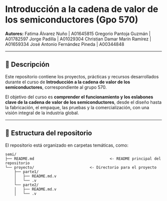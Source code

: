 # Introducción a la cadena de valor de los semiconductores (Gpo 570)

**Autores:** 
Fatima Álvarez Nuño | A01645815
Gregorio Pantoja Guzmán | A01782597
Jorge Padilla | A01029304
Christian Damar Marín Ramírez | A01659334
José Antonio Fernández Pineda | A00344848

---

## 📘 Descripción

Este repositorio contiene los proyectos, prácticas y recursos desarrollados durante el curso de **Introducción a la cadena de valor de los semiconductores**, correspondiente al grupo 570.

El objetivo del curso es **comprender el funcionamiento y los eslabones clave de la cadena de valor de los semiconductores**, desde el diseño hasta la fabricación, el empaque, las pruebas y la comercialización, con una visión integral de la industria global.

---

## 📁 Estructura del repositorio

El repositorio está organizado en carpetas temáticas, como:

```
semi/
├── README.md                                  <- README principal del repositorio
└── proyecto/                         <- Directorio para el proyecto
    ├── parte1/                    
    │   ├── README.md.v              
    │   └── .v                    
    └── parte2/
    │   ├── README.md.v              
    │   └── .v                    
